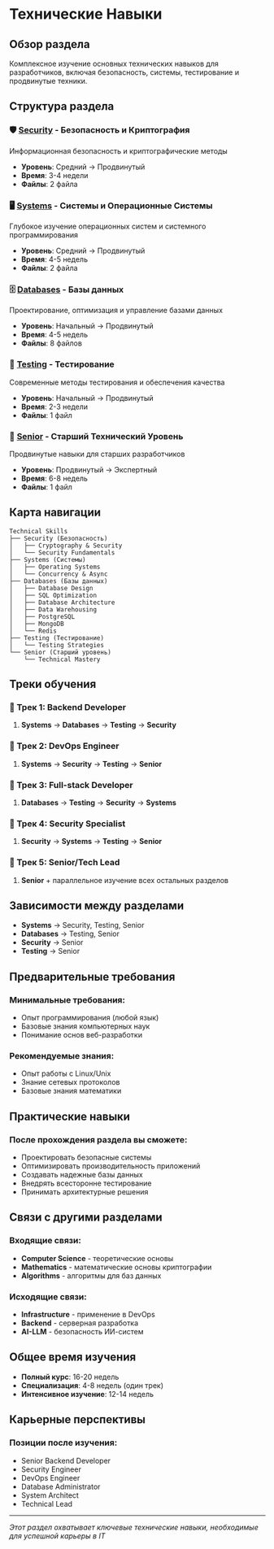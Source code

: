 # Технические Навыки

## Обзор раздела
Комплексное изучение основных технических навыков для разработчиков, включая безопасность, системы, тестирование и продвинутые техники.

## Структура раздела

### 🛡️ [Security](./security/) - Безопасность и Криптография
Информационная безопасность и криптографические методы
- **Уровень**: Средний → Продвинутый
- **Время**: 3-4 недели
- **Файлы**: 2 файла

### 🖥️ [Systems](./systems/) - Системы и Операционные Системы
Глубокое изучение операционных систем и системного программирования
- **Уровень**: Средний → Продвинутый
- **Время**: 4-5 недель
- **Файлы**: 2 файла

### 🗄️ [Databases](./databases/) - Базы данных
Проектирование, оптимизация и управление базами данных
- **Уровень**: Начальный → Продвинутый
- **Время**: 4-5 недель
- **Файлы**: 8 файлов

### 🧪 [Testing](./testing/) - Тестирование
Современные методы тестирования и обеспечения качества
- **Уровень**: Начальный → Продвинутый
- **Время**: 2-3 недели
- **Файлы**: 1 файл

### 🎯 [Senior](./senior/) - Старший Технический Уровень
Продвинутые навыки для старших разработчиков
- **Уровень**: Продвинутый → Экспертный
- **Время**: 6-8 недель
- **Файлы**: 1 файл

## Карта навигации

```
Technical Skills
├── Security (Безопасность)
│   ├── Cryptography & Security
│   └── Security Fundamentals
├── Systems (Системы)
│   ├── Operating Systems
│   └── Concurrency & Async
├── Databases (Базы данных)
│   ├── Database Design
│   ├── SQL Optimization
│   ├── Database Architecture
│   ├── Data Warehousing
│   ├── PostgreSQL
│   ├── MongoDB
│   └── Redis
├── Testing (Тестирование)
│   └── Testing Strategies
└── Senior (Старший уровень)
    └── Technical Mastery
```

## Треки обучения

### 🎯 Трек 1: Backend Developer
1. **Systems** → **Databases** → **Testing** → **Security**

### 🎯 Трек 2: DevOps Engineer
1. **Systems** → **Security** → **Testing** → **Senior**

### 🎯 Трек 3: Full-stack Developer
1. **Databases** → **Testing** → **Security** → **Systems**

### 🎯 Трек 4: Security Specialist
1. **Security** → **Systems** → **Testing** → **Senior**

### 🎯 Трек 5: Senior/Tech Lead
1. **Senior** + параллельное изучение всех остальных разделов

## Зависимости между разделами

- **Systems** → Security, Testing, Senior
- **Databases** → Testing, Senior
- **Security** → Senior
- **Testing** → Senior

## Предварительные требования

### Минимальные требования:
- Опыт программирования (любой язык)
- Базовые знания компьютерных наук
- Понимание основ веб-разработки

### Рекомендуемые знания:
- Опыт работы с Linux/Unix
- Знание сетевых протоколов
- Базовые знания математики

## Практические навыки

### После прохождения раздела вы сможете:
- Проектировать безопасные системы
- Оптимизировать производительность приложений
- Создавать надежные базы данных
- Внедрять всесторонне тестирование
- Принимать архитектурные решения

## Связи с другими разделами

### Входящие связи:
- **Computer Science** - теоретические основы
- **Mathematics** - математические основы криптографии
- **Algorithms** - алгоритмы для баз данных

### Исходящие связи:
- **Infrastructure** - применение в DevOps
- **Backend** - серверная разработка
- **AI-LLM** - безопасность ИИ-систем

## Общее время изучения
- **Полный курс**: 16-20 недель
- **Специализация**: 4-8 недель (один трек)
- **Интенсивное изучение**: 12-14 недель

## Карьерные перспективы

### Позиции после изучения:
- Senior Backend Developer
- Security Engineer
- DevOps Engineer
- Database Administrator
- System Architect
- Technical Lead

---

*Этот раздел охватывает ключевые технические навыки, необходимые для успешной карьеры в IT* 